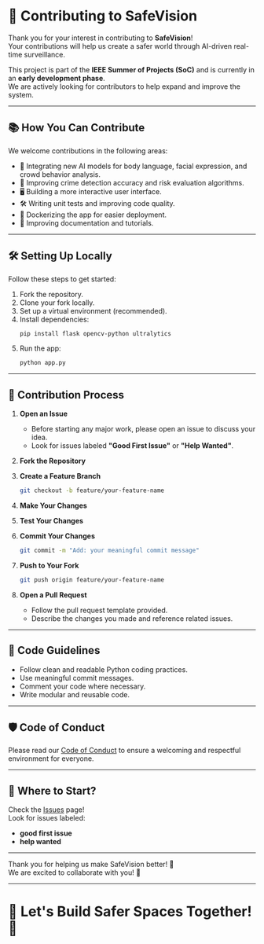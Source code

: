 # 🤝 Contributing to SafeVision

Thank you for your interest in contributing to **SafeVision**!  
Your contributions will help us create a safer world through AI-driven real-time surveillance.

This project is part of the **IEEE Summer of Projects (SoC)** and is currently in an **early development phase**.  
We are actively looking for contributors to help expand and improve the system.

---

## 📚 How You Can Contribute

We welcome contributions in the following areas:

- 🧠 Integrating new AI models for body language, facial expression, and crowd behavior analysis.
- 🎯 Improving crime detection accuracy and risk evaluation algorithms.
- 🖥️ Building a more interactive user interface.
- 🛠️ Writing unit tests and improving code quality.
- 🐳 Dockerizing the app for easier deployment.
- 📜 Improving documentation and tutorials.

---

## 🛠 Setting Up Locally

Follow these steps to get started:

1. Fork the repository.
2. Clone your fork locally.
3. Set up a virtual environment (recommended).
4. Install dependencies:
    ```bash
    pip install flask opencv-python ultralytics
    ```
5. Run the app:
    ```bash
    python app.py
    ```

---

## 📝 Contribution Process

1. **Open an Issue**  
   - Before starting any major work, please open an issue to discuss your idea.
   - Look for issues labeled **"Good First Issue"** or **"Help Wanted"**.

2. **Fork the Repository**

3. **Create a Feature Branch**
    ```bash
    git checkout -b feature/your-feature-name
    ```

4. **Make Your Changes**

5. **Test Your Changes**

6. **Commit Your Changes**
    ```bash
    git commit -m "Add: your meaningful commit message"
    ```

7. **Push to Your Fork**
    ```bash
    git push origin feature/your-feature-name
    ```

8. **Open a Pull Request**
    - Follow the pull request template provided.
    - Describe the changes you made and reference related issues.

---

## 📢 Code Guidelines

- Follow clean and readable Python coding practices.
- Use meaningful commit messages.
- Comment your code where necessary.
- Write modular and reusable code.

---

## 🛡️ Code of Conduct

Please read our [Code of Conduct](CODE_OF_CONDUCT.md) to ensure a welcoming and respectful environment for everyone.

---

## 🎯 Where to Start?

Check the [Issues](https://github.com/your-repo/safevision/issues) page!  
Look for issues labeled:
- **good first issue**
- **help wanted**

---

Thank you for helping us make SafeVision better! 💬  
We are excited to collaborate with you! 🚀

---

# 🚨 Let's Build Safer Spaces Together! 🚨

